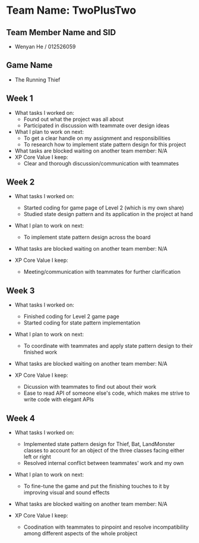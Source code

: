 # Team Name: TwoPlusTwo

## Team Member Name and SID

* Wenyan He / 012526059

## Game Name

* The Running Thief

## Week 1

* What tasks I worked on:
  - Found out what the project was all about
  - Participated in discussion with teammate over design ideas
* What I plan to work on next:
  - To get a clear handle on my assignment and responsibilities
  - To research how to implement state pattern design for this project
* What tasks are blocked waiting on another team member: N/A
* XP Core Value I keep:
  - Clear and thorough discussion/communication with teammates

## Week 2

* What tasks I worked on:
  - Started coding for game page of Level 2 (which is my own share)
  - Studied state design pattern and its application in the project at hand
* What I plan to work on next:
  - To implement state pattern design across the board
* What tasks are blocked waiting on another team member: N/A

* XP Core Value I keep:
  - Meeting/communication with teammates for further clarification

## Week 3

* What tasks I worked on:
  - Finished coding for Level 2 game page
  - Started coding for state pattern implementation
* What I plan to work on next:
  - To coordinate with teammates and apply state pattern design to their
    finished work
* What tasks are blocked waiting on another team member: N/A

* XP Core Value I keep:
  - Dicussion with teammates to find out about their work
  - Ease to read API of someone else's code, which makes me strive to write code
    with elegant APIs

## Week 4

* What tasks I worked on:
  - Implemented state pattern design for Thief, Bat, LandMonster classes to
    account for an object of the three classes facing either left or right
  - Resolved internal conflict between teammates' work and my own
* What I plan to work on next:
  - To fine-tune the game and put the finishing touches to it by improving
    visual and sound effects
* What tasks are blocked waiting on another team member: N/A

* XP Core Value I keep:
  - Coodination with teammates to pinpoint and resolve incompatibility among
    different aspects of the whole probject
